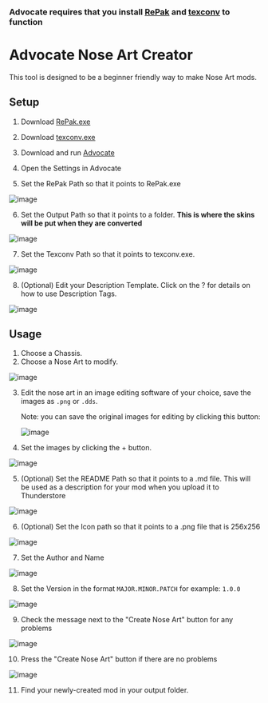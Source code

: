 ### **Advocate requires that you install [RePak](https://github.com/r-ex/RePak/releases) and [texconv](https://github.com/microsoft/DirectXTex/releases/latest) to function**

# Advocate Nose Art Creator

This tool is designed to be a beginner friendly way to make Nose Art mods.

## Setup

1. Download [RePak.exe](https://github.com/r-ex/RePak/releases)
2. Download [texconv.exe](https://github.com/microsoft/DirectXTex/releases/latest)
3. Download and run [Advocate](https://github.com/ASpoonPlaysGames/Advocate/releases/latest)
4. Open the Settings in Advocate

5. Set the RePak Path so that it points to RePak.exe

![image](https://user-images.githubusercontent.com/66967891/190265432-36054dbd-d5bf-48f2-92ff-307a4cd4eb8b.png)

6. Set the Output Path so that it points to a folder. **This is where the skins will be put when they are converted**

![image](https://user-images.githubusercontent.com/66967891/190265456-154cb78e-dba5-4fec-aeb0-e325eae3360f.png)

7. Set the Texconv Path so that it points to texconv.exe.

![image](https://user-images.githubusercontent.com/66967891/205183563-5d1dfc94-f4f9-4db8-b711-b6ab83d7d3db.png)

8. (Optional) Edit your Description Template. Click on the ? for details on how to use Description Tags.

![image](https://github.com/ASpoonPlaysGames/Advocate/assets/66967891/0cbe96cf-de22-498c-a5e7-c113daebe0b7)


## Usage

1. Choose a Chassis.
2. Choose a Nose Art to modify.

![image](https://github.com/ASpoonPlaysGames/Advocate/assets/66967891/b63b7c49-aac2-4755-95ab-967a265f66b0)

3. Edit the nose art in an image editing software of your choice, save the images as `.png` or `.dds`.

   Note: you can save the original images for editing by clicking this button:

   ![image](https://github.com/ASpoonPlaysGames/Advocate/assets/66967891/e0bb3d39-467e-4aa1-b596-e3cff81ac3a3)

4. Set the images by clicking the + button.

![image](https://github.com/ASpoonPlaysGames/Advocate/assets/66967891/803ce035-ba09-4868-9567-ee3ed205cccf)

5. (Optional) Set the README Path so that it points to a .md file. This will be used as a description for your mod when you upload it to Thunderstore

![image](https://github.com/ASpoonPlaysGames/Advocate/assets/66967891/88387d75-379e-4ac2-accb-72ba95bc49e6)

6. (Optional) Set the Icon path so that it points to a .png file that is 256x256

![image](https://github.com/ASpoonPlaysGames/Advocate/assets/66967891/b3b9a1a7-e0df-4fde-aeae-11d14287c101)

7. Set the Author and Name

![image](https://github.com/ASpoonPlaysGames/Advocate/assets/66967891/b8b3c331-ac3e-4a47-8fd0-b51cc52d838e)

8. Set the Version in the format `MAJOR.MINOR.PATCH` for example: `1.0.0`

![image](https://github.com/ASpoonPlaysGames/Advocate/assets/66967891/057c0cce-4a70-458c-89d0-4c5169c59808)

9. Check the message next to the "Create Nose Art" button for any problems

![image](https://github.com/ASpoonPlaysGames/Advocate/assets/66967891/ad1325b9-b8d4-444f-8d53-0c2e783f8428)

10. Press the "Create Nose Art" button if there are no problems

![image](https://github.com/ASpoonPlaysGames/Advocate/assets/66967891/de5a7b60-93ce-4d31-a5d8-46299f83262d)

11. Find your newly-created mod in your output folder.
